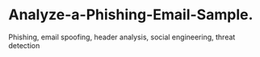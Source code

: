 # Analyze-a-Phishing-Email-Sample.
Phishing, email spoofing, header analysis, social engineering, threat detection
